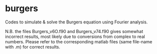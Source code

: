 # burgers
Codes to simulate &amp; solve the Burgers equation using Fourier analysis.

N.B. the files Burgers_v6O.f90 and Burgers_v74.f90 gives somewhat incorrect results, most likely due to conversions from complex to real numbers. Please refer to the corresponding matlab files (same file-name with .m) for correct results.
